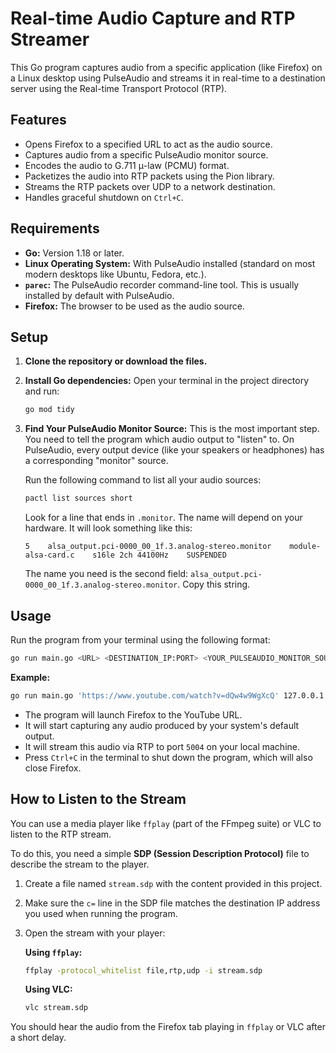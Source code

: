 # Real-time Audio Capture and RTP Streamer

This Go program captures audio from a specific application (like Firefox) on a Linux desktop using PulseAudio and streams it in real-time to a destination server using the Real-time Transport Protocol (RTP).

## Features

- Opens Firefox to a specified URL to act as the audio source.
- Captures audio from a specific PulseAudio monitor source.
- Encodes the audio to G.711 μ-law (PCMU) format.
- Packetizes the audio into RTP packets using the Pion library.
- Streams the RTP packets over UDP to a network destination.
- Handles graceful shutdown on `Ctrl+C`.

## Requirements

- **Go:** Version 1.18 or later.
- **Linux Operating System:** With PulseAudio installed (standard on most modern desktops like Ubuntu, Fedora, etc.).
- **`parec`:** The PulseAudio recorder command-line tool. This is usually installed by default with PulseAudio.
- **Firefox:** The browser to be used as the audio source.

## Setup

1.  **Clone the repository or download the files.**

2.  **Install Go dependencies:**
    Open your terminal in the project directory and run:
    ```sh
    go mod tidy
    ```

3.  **Find Your PulseAudio Monitor Source:**
    This is the most important step. You need to tell the program which audio output to "listen" to. On PulseAudio, every output device (like your speakers or headphones) has a corresponding "monitor" source.

    Run the following command to list all your audio sources:
    ```sh
    pactl list sources short
    ```

    Look for a line that ends in `.monitor`. The name will depend on your hardware. It will look something like this:

    ```
    5    alsa_output.pci-0000_00_1f.3.analog-stereo.monitor    module-alsa-card.c    s16le 2ch 44100Hz    SUSPENDED
    ```

    The name you need is the second field: `alsa_output.pci-0000_00_1f.3.analog-stereo.monitor`. Copy this string.

## Usage

Run the program from your terminal using the following format:

```sh
go run main.go <URL> <DESTINATION_IP:PORT> <YOUR_PULSEAUDIO_MONITOR_SOURCE>
```

**Example:**

```sh
go run main.go 'https://www.youtube.com/watch?v=dQw4w9WgXcQ' 127.0.0.1:5004 alsa_output.pci-0000_00_1f.3.analog-stereo.monitor
```

- The program will launch Firefox to the YouTube URL.
- It will start capturing any audio produced by your system's default output.
- It will stream this audio via RTP to port `5004` on your local machine.
- Press `Ctrl+C` in the terminal to shut down the program, which will also close Firefox.

## How to Listen to the Stream

You can use a media player like `ffplay` (part of the FFmpeg suite) or VLC to listen to the RTP stream.

To do this, you need a simple **SDP (Session Description Protocol)** file to describe the stream to the player.

1.  Create a file named `stream.sdp` with the content provided in this project.
2.  Make sure the `c=` line in the SDP file matches the destination IP address you used when running the program.
3.  Open the stream with your player:

    **Using `ffplay`:**
    ```sh
    ffplay -protocol_whitelist file,rtp,udp -i stream.sdp
    ```

    **Using VLC:**
    ```sh
    vlc stream.sdp
    ```

You should hear the audio from the Firefox tab playing in `ffplay` or VLC after a short delay.